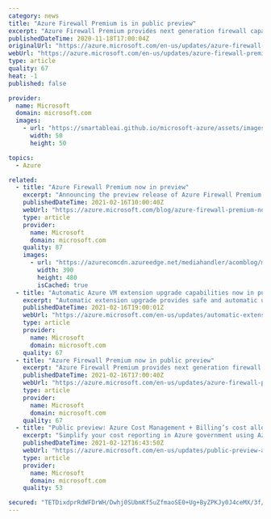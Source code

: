 ```yaml
---
category: news
title: "Azure Firewall Premium is in public preview"
excerpt: "Azure Firewall Premium provides next generation firewall capabilities that are required for highly sensitive and regulated environments."
publishedDateTime: 2020-11-18T17:00:04Z
originalUrl: "https://azure.microsoft.com/en-us/updates/azure-firewall-premium-public-preview/"
webUrl: "https://azure.microsoft.com/en-us/updates/azure-firewall-premium-public-preview/"
type: article
quality: 67
heat: -1
published: false

provider:
  name: Microsoft
  domain: microsoft.com
  images:
    - url: "https://smartableai.github.io/microsoft-azure/assets/images/organizations/microsoft.com-50x50.jpg"
      width: 50
      height: 50

topics:
  - Azure

related:
  - title: "Azure Firewall Premium now in preview"
    excerpt: "Announcing the preview release of Azure Firewall Premium. Azure Firewall Premium provides next-generation firewall capabilities that are required for highly sensitive and regulated environments."
    publishedDateTime: 2021-02-16T10:00:40Z
    webUrl: "https://azure.microsoft.com/blog/azure-firewall-premium-now-in-preview-2/"
    type: article
    provider:
      name: Microsoft
      domain: microsoft.com
    quality: 87
    images:
      - url: "https://azurecomcdn.azureedge.net/mediahandler/acomblog/media/Default/blog/1c0edfef-1adb-479a-95e5-5c26f5911c4a.png"
        width: 390
        height: 480
        isCached: true
  - title: "Automatic Azure VM extension upgrade capabilities now in public preview"
    excerpt: "Automatic extension upgrade provides safe and automatic upgrades for extensions on Azure virtual machines and virtual machine scale sets, keeping your environments more secure and up to date."
    publishedDateTime: 2021-02-16T19:00:01Z
    webUrl: "https://azure.microsoft.com/en-us/updates/automatic-extension-upgrade-now-in-preview/"
    type: article
    provider:
      name: Microsoft
      domain: microsoft.com
    quality: 67
  - title: "Azure Firewall Premium now in public preview"
    excerpt: "Azure Firewall Premium provides next generation firewall capabilities that are required for highly sensitive and regulated environments."
    publishedDateTime: 2021-02-16T17:00:40Z
    webUrl: "https://azure.microsoft.com/en-us/updates/azure-firewall-premium-now-in-public-preview/"
    type: article
    provider:
      name: Microsoft
      domain: microsoft.com
    quality: 67
  - title: "Public preview: Azure Cost Management + Billing’s cost allocation now available in Azure Government"
    excerpt: "Simplify your cost reporting in Azure government using Azure Cost Management + Billing’s cost allocation. "
    publishedDateTime: 2021-02-12T16:43:50Z
    webUrl: "https://azure.microsoft.com/en-us/updates/public-preview-azure-cost-management-billing-s-cost-allocation-now-available-in-azure-government/"
    type: article
    provider:
      name: Microsoft
      domain: microsoft.com
    quality: 53

secured: "TETDixdprRdWFDrWH/Dwhj0SUbmKf5uZfmaoSE0+Ug+ByZPKJy0J4ceMX/3f/0mGpFWjYFDPicCdqztw4lDtLDrAuUwvIqB65qQX99fFmwzx4kU0xKRICPYcJC66n6EmzZjVz01UDOj4VgQx6WYtpHbGDh25C4IaZspidsOosk9sCxbmZ8cSHo1a2ivXlfpZ2CrARgxvMzBA5EIlYDdQABeCfP/zS60Nc8acZ3ypkrxMxDJhLpGSHVc9FzQnLPgT2BovQM5wqCVFESqrEMsgFj+iidwrgfEAVzzLKfrAwqcfJTGUB1QywA+VsbAGj8XBlcYOaK636kSjX0Ye/RK7LzUzkvtwpLlO9awfGJWNDb0=;eFCj7IFgWXyBFL9FESB4YA=="
---
```



